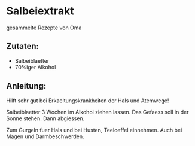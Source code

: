 Salbeiextrakt
===
gesammelte Rezepte von Oma

Zutaten:
---
-   Salbeiblaetter
-   70%iger Alkohol

Anleitung:
---
 Hilft sehr gut bei Erkaeltungskrankheiten der Hals und Atemwege!

Salbeiblaetter 3 Wochen im Alkohol ziehen lassen. Das Gefaess soll in der Sonne stehen. Dann abgiessen.

Zum Gurgeln fuer Hals und bei Husten, Teeloeffel einnehmen. Auch bei Magen und Darmbeschwerden. 